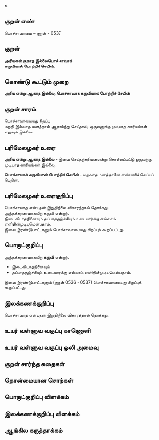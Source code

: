 உ

## குறள் எண் 

பொச்சாவாமை  – குறள் - 0537  

## குறள் 

**அரியஎன் றாகாத இல்லைபொச் சாவாக்  
கருவியால் போற்றிச் செயின்.**

## கொண்டு கூட்டும் முறை

**அரிய என்று ஆகாத இல்லை, பொச்சாவாக் கருவியால் போற்றிச் செயின்**  

## குறள் சாரம் 

பொச்சாவாமையது சிறப்பு  
மறதி இல்லாத மனத்தால் ஆராய்ந்து செய்தால், ஒருவனுக்கு முடியாத காரியங்கள் எதுவும் இல்லை.  

## பரிமேலழகர் உரை

**அரிய என்று ஆகாத இல்லை** - இவை செய்தற்கரியனஎன்று சொல்லப்பட்டு ஒருவற்கு முடியாத காரியங்கள் இல்லை,  

**பொச்சாவாக் கருவியான் போற்றிச் செயின்** - மறவாத மனத்தானே எண்ணிச் செய்யப் பெறின்.  

## பரிமேலழகர் உரைகுறிப்பு   

பொச்சாவாத என்பதன் இறுதிநிலை விகாரத்தால் தொக்கது.  
அந்தக்கரணமாகலிற் கருவி என்றார்.  
இடைவிடாதநினைவும் தப்பாதசூழ்ச்சியும் உடையார்க்கு எல்லாம் எளிதின்முடியுமென்பதாம்.  
இவை இரண்டுபாட்டானும் பொச்சாவாமையது சிறப்புக் கூறப்பட்டது.   

## பொருட்குறிப்பு 

அந்தக்கரணமாகலிற் **கருவி** என்றார்.  

* இடைவிடாதநினைவும்  
* தப்பாதசூழ்ச்சியும் உடையார்க்கு எல்லாம் எளிதின்முடியுமென்பதாம்.  

இவை இரண்டுபாட்டானும் (குறள் 0536 - 0537) பொச்சாவாமையது சிறப்புக் கூறப்பட்டது.   

## இலக்கணக்குறிப்பு  

பொச்சாவாத என்பதன் இறுதிநிலை விகாரத்தால் தொக்கது.   

## உயர் வள்ளுவ வகுப்பு காணொளி


## உயர் வள்ளுவ வகுப்பு ஒலி அமைவு 

 
## குறள் சார்ந்த கதைகள் 


## தொன்மையான சொற்கள்


## பொருட்குறிப்பு விளக்கம்


## இலக்கணக்குறிப்பு விளக்கம்


## ஆங்கில கருத்தாக்கம் 


